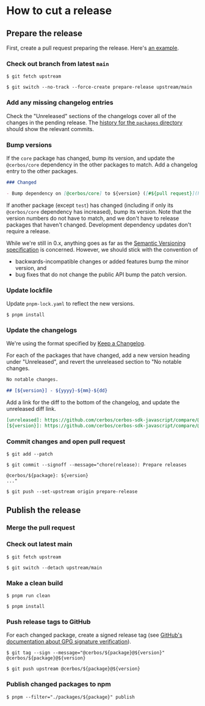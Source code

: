 # How to cut a release

## Prepare the release

First, create a pull request preparing the release.
Here's [an example](https://github.com/cerbos/cerbos-sdk-javascript/pull/136).

### Check out branch from latest `main`

```console
$ git fetch upstream

$ git switch --no-track --force-create prepare-release upstream/main
```

### Add any missing changelog entries

Check the "Unreleased" sections of the changelogs cover all of the changes in the pending release.
The [history for the `packages` directory](https://github.com/cerbos/cerbos-sdk-javascript/commits/main/packages) should show the relevant commits.

### Bump versions

If the `core` package has changed, bump its version, and update the `@cerbos/core` dependency in the other packages to match.
Add a changelog entry to the other packages.

```markdown
### Changed

- Bump dependency on [@cerbos/core] to ${version} ([#${pull request}](https://github.com/cerbos/cerbos-sdk-javascript/pull/${pull request}))

```

If another package (except `test`) has changed (including if only its `@cerbos/core` dependency has increased), bump its version.
Note that the version numbers do not have to match, and we don't have to release packages that haven't changed.
Development dependency updates don't require a release.

While we're still in 0.x, anything goes as far as the [Semantic Versioning specification](https://semver.org) is concerned.
However, we should stick with the convention of

- backwards-incompatible changes or added features bump the minor version, and
- bug fixes that do not change the public API bump the patch version.

### Update lockfile

Update `pnpm-lock.yaml` to reflect the new versions.

```console
$ pnpm install
```

### Update the changelogs

We're using the format specified by [Keep a Changelog](https://keepachangelog.com/en/1.0.0/).

For each of the packages that have changed, add a new version heading under "Unreleased", and revert the unreleased section to "No notable changes.

```markdown
No notable changes.

## [${version}] - ${yyyy}-${mm}-${dd}

```

Add a link for the diff to the bottom of the changelog, and update the unreleased diff link.

```markdown
[unreleased]: https://github.com/cerbos/cerbos-sdk-javascript/compare/@cerbos/${package}@${version}...HEAD
[${version}]: https://github.com/cerbos/cerbos-sdk-javascript/compare/@cerbos/${package}@${previous version}...@cerbos/${package}@${version}
```

### Commit changes and open pull request

```console
$ git add --patch

$ git commit --signoff --message="chore(release): Prepare releases

@cerbos/${package}: ${version}
..."

$ git push --set-upstream origin prepare-release
```

## Publish the release

### Merge the pull request

### Check out latest main

```console
$ git fetch upstream

$ git switch --detach upstream/main
```

### Make a clean build

```console
$ pnpm run clean

$ pnpm install
```

### Push release tags to GitHub

For each changed package, create a signed release tag (see [GitHub's documentation about GPG signature verification](https://docs.github.com/en/authentication/managing-commit-signature-verification/about-commit-signature-verification#gpg-commit-signature-verification)).

```console
$ git tag --sign --message="@cerbos/${package}@${version}" @cerbos/${package}@${version}

$ git push upstream @cerbos/${package}@${version}
```

### Publish changed packages to npm

```console
$ pnpm --filter="./packages/${package}" publish
```
